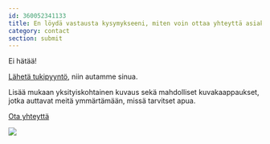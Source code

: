 ```yaml
---
id: 360052341133
title: En löydä vastausta kysymykseeni, miten voin ottaa yhteyttä asiakaspalveluun?
category: contact
section: submit
---
```

Ei hätää!

[Lähetä tukipyyntö](https://help.studycat.com/hc/en-gb/requests/new), niin autamme sinua.

Lisää mukaan yksityiskohtainen kuvaus sekä mahdolliset kuvakaappaukset, jotka auttavat meitä ymmärtämään, missä tarvitset apua.

[Ota yhteyttä](https://help.studycat.com/hc/en-gb/requests/new)

![](https://help.studycat.com/hc/article_attachments/31662880176025)
